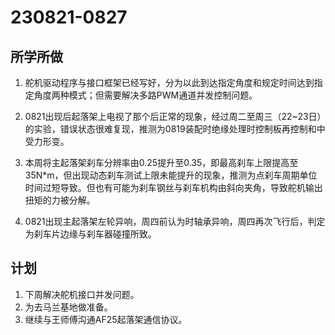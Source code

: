# 230821-0827

## 所学所做

1. 舵机驱动程序与接口框架已经写好，分为以此到达指定角度和规定时间达到指定角度两种模式；但需要解决多路PWM通道并发控制问题。

2. 0821出现后起落架上电视了那个后正常的现象，经过周二至周三（22~23日）的实验，错误状态很难复现，推测为0819装配时绝缘处理时控制板再控制和中受力形变。

3. 本周将主起落架刹车分辨率由0.25提升至0.35，即最高刹车上限提高至35N*m，但出现动态刹车测试上限未能提升的现象，推测为点刹车周期单位时间过短导致。但也有可能为刹车钢丝与刹车机构由斜向夹角，导致舵机输出扭矩的力被分解。

4. 0821出现主起落架左轮异响，周四前认为时轴承异响，周四再次飞行后，判定为刹车片边缘与刹车器碰撞所致。

## 计划

1. 下周解决舵机接口并发问题。
2. 为去马兰基地做准备。
3. 继续与王师傅沟通AF25起落架通信协议。